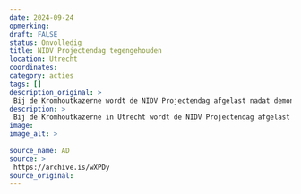 ```yaml
---
date: 2024-09-24
opmerking: 
draft: FALSE
status: Onvolledig
title: NIDV Projectendag tegengehouden
location: Utrecht
coordinates: 
category: acties
tags: []
description_original: > 
 Bij de Kromhoutkazerne wordt de NIDV Projectendag afgelast nadat demonstranten zich vastketenen aan de hekken, zodat bezoekers niet naar binnen kunnen.
description: > 
 Bij de Kromhoutkazerne in Utrecht wordt de NIDV Projectendag afgelast nadat demonstranten zich vastketenen aan de hekken, zodat bezoekers niet naar binnen kunnen.
image: 
image_alt: > 
 
source_name: AD
source: > 
 https://archive.is/wXPDy
source_original: 
---
```

